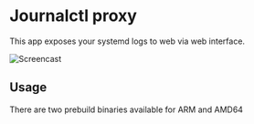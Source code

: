 # Journalctl proxy

This app exposes your systemd logs to web via web interface.

![Screencast](https://user-images.githubusercontent.com/296714/111937816-df564f80-8ac8-11eb-82f3-d988a720f17a.gif)

## Usage

There are two prebuild binaries available for ARM and AMD64
